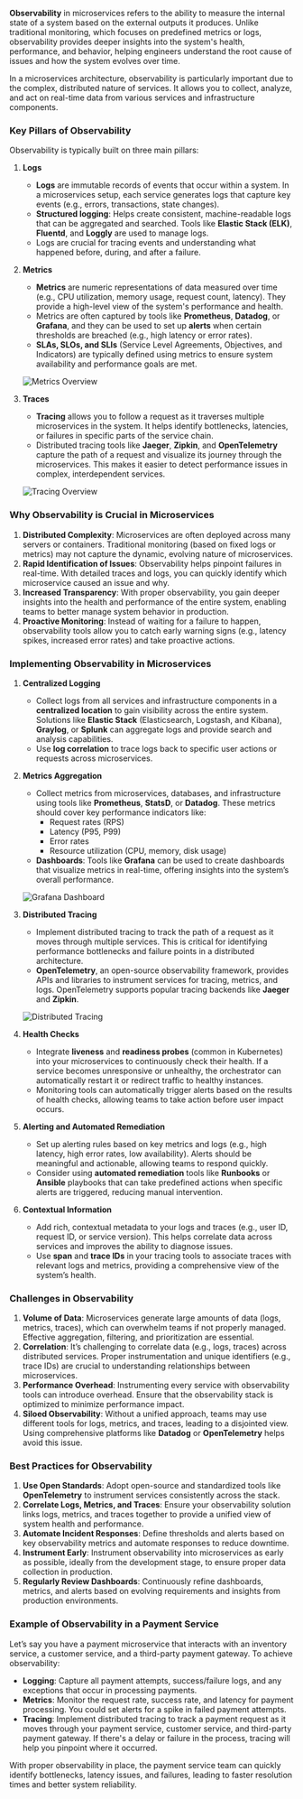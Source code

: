 **Observability** in microservices refers to the ability to measure the internal state of a system based on the external outputs it produces. Unlike traditional monitoring, which focuses on predefined metrics or logs, observability provides deeper insights into the system's health, performance, and behavior, helping engineers understand the root cause of issues and how the system evolves over time.

In a microservices architecture, observability is particularly important due to the complex, distributed nature of services. It allows you to collect, analyze, and act on real-time data from various services and infrastructure components.

### Key Pillars of Observability
Observability is typically built on three main pillars:

1. **Logs**
    - **Logs** are immutable records of events that occur within a system. In a microservices setup, each service generates logs that capture key events (e.g., errors, transactions, state changes).
    - **Structured logging**: Helps create consistent, machine-readable logs that can be aggregated and searched. Tools like **Elastic Stack (ELK)**, **Fluentd**, and **Loggly** are used to manage logs.
    - Logs are crucial for tracing events and understanding what happened before, during, and after a failure.

2. **Metrics**
    - **Metrics** are numeric representations of data measured over time (e.g., CPU utilization, memory usage, request count, latency). They provide a high-level view of the system's performance and health.
    - Metrics are often captured by tools like **Prometheus**, **Datadog**, or **Grafana**, and they can be used to set up **alerts** when certain thresholds are breached (e.g., high latency or error rates).
    - **SLAs, SLOs, and SLIs** (Service Level Agreements, Objectives, and Indicators) are typically defined using metrics to ensure system availability and performance goals are met.

   ![Metrics Overview](https://raw.githubusercontent.com/observability-patterns/metrics/diagram.png)

3. **Traces**
    - **Tracing** allows you to follow a request as it traverses multiple microservices in the system. It helps identify bottlenecks, latencies, or failures in specific parts of the service chain.
    - Distributed tracing tools like **Jaeger**, **Zipkin**, and **OpenTelemetry** capture the path of a request and visualize its journey through the microservices. This makes it easier to detect performance issues in complex, interdependent services.

   ![Tracing Overview](https://raw.githubusercontent.com/observability-patterns/tracing/diagram.png)

### Why Observability is Crucial in Microservices

1. **Distributed Complexity**: Microservices are often deployed across many servers or containers. Traditional monitoring (based on fixed logs or metrics) may not capture the dynamic, evolving nature of microservices.
2. **Rapid Identification of Issues**: Observability helps pinpoint failures in real-time. With detailed traces and logs, you can quickly identify which microservice caused an issue and why.
3. **Increased Transparency**: With proper observability, you gain deeper insights into the health and performance of the entire system, enabling teams to better manage system behavior in production.
4. **Proactive Monitoring**: Instead of waiting for a failure to happen, observability tools allow you to catch early warning signs (e.g., latency spikes, increased error rates) and take proactive actions.

### Implementing Observability in Microservices

1. **Centralized Logging**
    - Collect logs from all services and infrastructure components in a **centralized location** to gain visibility across the entire system. Solutions like **Elastic Stack** (Elasticsearch, Logstash, and Kibana), **Graylog**, or **Splunk** can aggregate logs and provide search and analysis capabilities.
    - Use **log correlation** to trace logs back to specific user actions or requests across microservices.

2. **Metrics Aggregation**
    - Collect metrics from microservices, databases, and infrastructure using tools like **Prometheus**, **StatsD**, or **Datadog**. These metrics should cover key performance indicators like:
        - Request rates (RPS)
        - Latency (P95, P99)
        - Error rates
        - Resource utilization (CPU, memory, disk usage)
    - **Dashboards**: Tools like **Grafana** can be used to create dashboards that visualize metrics in real-time, offering insights into the system’s overall performance.

   ![Grafana Dashboard](https://raw.githubusercontent.com/observability-patterns/grafana-dashboard/diagram.png)

3. **Distributed Tracing**
    - Implement distributed tracing to track the path of a request as it moves through multiple services. This is critical for identifying performance bottlenecks and failure points in a distributed architecture.
    - **OpenTelemetry**, an open-source observability framework, provides APIs and libraries to instrument services for tracing, metrics, and logs. OpenTelemetry supports popular tracing backends like **Jaeger** and **Zipkin**.

   ![Distributed Tracing](https://raw.githubusercontent.com/observability-patterns/distributed-tracing/diagram.png)

4. **Health Checks**
    - Integrate **liveness** and **readiness probes** (common in Kubernetes) into your microservices to continuously check their health. If a service becomes unresponsive or unhealthy, the orchestrator can automatically restart it or redirect traffic to healthy instances.
    - Monitoring tools can automatically trigger alerts based on the results of health checks, allowing teams to take action before user impact occurs.

5. **Alerting and Automated Remediation**
    - Set up alerting rules based on key metrics and logs (e.g., high latency, high error rates, low availability). Alerts should be meaningful and actionable, allowing teams to respond quickly.
    - Consider using **automated remediation** tools like **Runbooks** or **Ansible** playbooks that can take predefined actions when specific alerts are triggered, reducing manual intervention.

6. **Contextual Information**
    - Add rich, contextual metadata to your logs and traces (e.g., user ID, request ID, or service version). This helps correlate data across services and improves the ability to diagnose issues.
    - Use **span** and **trace IDs** in your tracing tools to associate traces with relevant logs and metrics, providing a comprehensive view of the system’s health.

### Challenges in Observability
1. **Volume of Data**: Microservices generate large amounts of data (logs, metrics, traces), which can overwhelm teams if not properly managed. Effective aggregation, filtering, and prioritization are essential.
2. **Correlation**: It’s challenging to correlate data (e.g., logs, traces) across distributed services. Proper instrumentation and unique identifiers (e.g., trace IDs) are crucial to understanding relationships between microservices.
3. **Performance Overhead**: Instrumenting every service with observability tools can introduce overhead. Ensure that the observability stack is optimized to minimize performance impact.
4. **Siloed Observability**: Without a unified approach, teams may use different tools for logs, metrics, and traces, leading to a disjointed view. Using comprehensive platforms like **Datadog** or **OpenTelemetry** helps avoid this issue.

### Best Practices for Observability

1. **Use Open Standards**: Adopt open-source and standardized tools like **OpenTelemetry** to instrument services consistently across the stack.
2. **Correlate Logs, Metrics, and Traces**: Ensure your observability solution links logs, metrics, and traces together to provide a unified view of system health and performance.
3. **Automate Incident Responses**: Define thresholds and alerts based on key observability metrics and automate responses to reduce downtime.
4. **Instrument Early**: Instrument observability into microservices as early as possible, ideally from the development stage, to ensure proper data collection in production.
5. **Regularly Review Dashboards**: Continuously refine dashboards, metrics, and alerts based on evolving requirements and insights from production environments.

### Example of Observability in a Payment Service
Let’s say you have a payment microservice that interacts with an inventory service, a customer service, and a third-party payment gateway. To achieve observability:
- **Logging**: Capture all payment attempts, success/failure logs, and any exceptions that occur in processing payments.
- **Metrics**: Monitor the request rate, success rate, and latency for payment processing. You could set alerts for a spike in failed payment attempts.
- **Tracing**: Implement distributed tracing to track a payment request as it moves through your payment service, customer service, and third-party payment gateway. If there's a delay or failure in the process, tracing will help you pinpoint where it occurred.

With proper observability in place, the payment service team can quickly identify bottlenecks, latency issues, and failures, leading to faster resolution times and better system reliability.